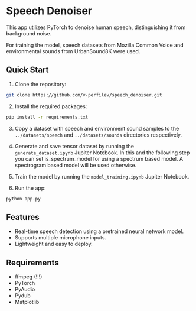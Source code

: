 # Speech Denoiser

This app utilizes PyTorch to denoise human speech, distinguishing it from background noise.

For training the model, speech datasets from Mozilla Common Voice and environmental sounds from UrbanSound8K were used.

## Quick Start

1. Clone the repository:

```bash
git clone https://github.com/v-perfilev/speech_denoiser.git
```

2. Install the required packages:


```bash
pip install -r requirements.txt
```


3. Copy a dataset with speech and environment sound samples to the `../datasets/speech` and `../datasets/sounds`
   directories respectively.


4. Generate and save tensor dataset by running the `generate_dataset.ipynb` Jupiter Notebook. In this and the following
   step you can set is_spectrum_model for using a spectrum based model. A spectrogram based model will be used
   otherwise.


5. Train the model by running the `model_training.ipynb` Jupiter Notebook.


6. Run the app:

```bash
python app.py
```

## Features

- Real-time speech detection using a pretrained neural network model.
- Supports multiple microphone inputs.
- Lightweight and easy to deploy.

## Requirements

- ffmpeg (!!!)
- PyTorch
- PyAudio
- Pydub
- Matplotlib
